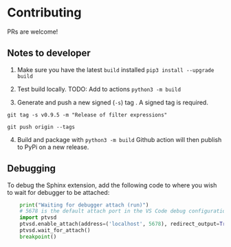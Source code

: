 # Contributing

PRs are welcome!


## Notes to developer

1. Make sure you have the latest `build` installed
`pip3 install --upgrade build`

2. Test build locally. TODO: Add to actions
`python3 -m build` 

3. Generate and push a new signed (`-s`) tag . A signed tag is required.

`git tag -s v0.9.5 -m "Release of filter expressions"`

`git push origin --tags`

4. Build and package with `python3 -m build`
Github action will then publish to PyPi on a new release.

## Debugging

To debug the Sphinx extension, add the following code to where you wish to wait for debugger
to be attached:

```python
    print("Waiting for debugger attach (run)")
    # 5678 is the default attach port in the VS Code debug configurations    
    import ptvsd
    ptvsd.enable_attach(address=('localhost', 5678), redirect_output=True)
    ptvsd.wait_for_attach()
    breakpoint()
```
